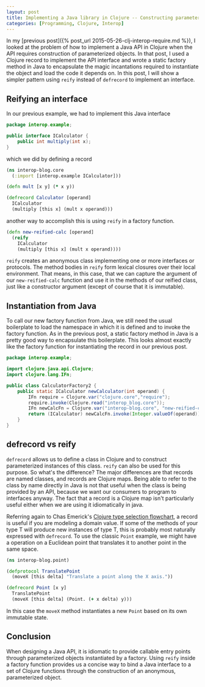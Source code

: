 ```yaml
---
layout: post
title: Implementing a Java library in Clojure -- Constructing parameterized objects with reify
categories: [Programming, Clojure, Interop]
---
```

In my [previous post]({% post_url 2015-05-26-clj-interop-require.md %}), I looked at the problem of how to implement a Java API in Clojure when the API requires construction of parameterized objects.  In that post, I used a Clojure record to implement the API interface and wrote a static factory method in Java to encapsulate the magic incantations required to instantiate the object and load the code it depends on.  In this post, I will show a simpler pattern using `reify` instead of `defrecord` to implement an interface.

## Reifying an interface

In our previous example, we had to implement this Java interface

```java
package interop.example;

public interface ICalculator {
    public int multiply(int x);
}
```

which we did by defining a record


```clojure
(ns interop-blog.core
  (:import [interop.example ICalculator]))

(defn mult [x y] (* x y))

(defrecord Calculator [operand]
  ICalculator
  (multiply [this x] (mult x operand)))
```

another way to accomplish this is using `reify` in a factory function.

```clojure
(defn new-reified-calc [operand]
  (reify
    ICalculator
    (multiply [this x] (mult x operand))))
```

`reify` creates an anonymous class implementing one or more interfaces or protocols.  The method bodies in `reify` form lexical closures over their local environment.  That means, in this case, that we can capture the argument of our `new-reified-calc` function and use it in the methods of our reified class, just like a constructor argument (except of course that it is immutable).

## Instantiation from Java

To call our new factory function from Java, we still need the usual boilerplate to load the namespace in which it is defined and to invoke the factory function.  As in the previous post, a static factory method in Java is a pretty good way to encapsulate this boilerplate.  This looks almost exactly like the factory function for instantiating the record in our previous post.

```java
package interop.example;

import clojure.java.api.Clojure;
import clojure.lang.IFn;

public class CalculatorFactory2 {
    public static ICalculator newCalculator(int operand) {
    	IFn require = Clojure.var("clojure.core","require");
    	require.invoke(Clojure.read("interop_blog.core"));
    	IFn newCalcFn = Clojure.var("interop-blog.core", "new-reified-calc");
        return (ICalculator) newCalcFn.invoke(Integer.valueOf(operand));
    }
}
```


## defrecord vs reify

`defrecord` allows us to define a class in Clojure and to construct parameterized instances of this class.  `reify` can also be used for this purpose.  So what's the difference?   The major differences are that records are named classes, and records are Clojure maps.  Being able to refer to the class by name directly in Java is not that useful when the class is being provided by an API, because we want our consumers to program to interfaces anyway.  The fact that a record is a Clojure map isn't particularly useful either when we are using it idiomatically in java.

Referring again to Chas Emerick's [Clojure type selection flowchart](https://github.com/cemerick/clojure-type-selection-flowchart), a record is useful if you are modeling a domain value.  If some of the methods of your type T will produce new instances of type T, this is probably most naturally expressed with `defrecord`. To use the classic `Point` example, we might have a operation on a Euclidean point that translates it to another point in the same space.

```clojure
(ns interop-blog.point)

(defprotocol TranslatePoint
  (moveX [this delta] "Translate a point along the X axis."))

(defrecord Point [x y]
  TranslatePoint
  (moveX [this delta] (Point. (+ x delta) y)))
```

In this case the `moveX` method instantiates a new `Point` based on its own immutable state.

## Conclusion

When designing a Java API, it is idiomatic to provide callable entry points through parameterized objects instantiated by a factory.  Using `reify` inside a factory function provides us a concise way to bind a Java interface to a set of Clojure functions through the construction of an anonymous, parameterized object.
